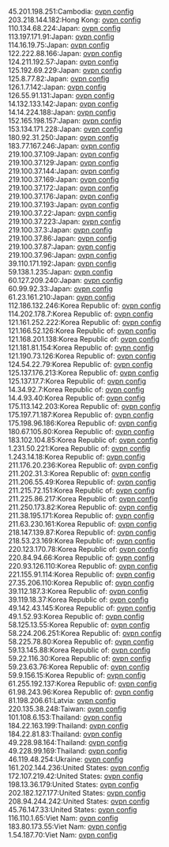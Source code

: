45.201.198.251:Cambodia: [ovpn config](vpn/45_201_198_251.ovpn)  
203.218.144.182:Hong Kong: [ovpn config](vpn/203_218_144_182.ovpn)  
110.134.68.224:Japan: [ovpn config](vpn/110_134_68_224.ovpn)  
113.197.171.91:Japan: [ovpn config](vpn/113_197_171_91.ovpn)  
114.16.19.75:Japan: [ovpn config](vpn/114_16_19_75.ovpn)  
122.222.88.166:Japan: [ovpn config](vpn/122_222_88_166.ovpn)  
124.211.192.57:Japan: [ovpn config](vpn/124_211_192_57.ovpn)  
125.192.69.229:Japan: [ovpn config](vpn/125_192_69_229.ovpn)  
125.8.77.82:Japan: [ovpn config](vpn/125_8_77_82.ovpn)  
126.1.7.142:Japan: [ovpn config](vpn/126_1_7_142.ovpn)  
126.55.91.131:Japan: [ovpn config](vpn/126_55_91_131.ovpn)  
14.132.133.142:Japan: [ovpn config](vpn/14_132_133_142.ovpn)  
14.14.224.188:Japan: [ovpn config](vpn/14_14_224_188.ovpn)  
152.165.198.157:Japan: [ovpn config](vpn/152_165_198_157.ovpn)  
153.134.171.228:Japan: [ovpn config](vpn/153_134_171_228.ovpn)  
180.92.31.250:Japan: [ovpn config](vpn/180_92_31_250.ovpn)  
183.77.167.246:Japan: [ovpn config](vpn/183_77_167_246.ovpn)  
219.100.37.109:Japan: [ovpn config](vpn/219_100_37_109.ovpn)  
219.100.37.129:Japan: [ovpn config](vpn/219_100_37_129.ovpn)  
219.100.37.144:Japan: [ovpn config](vpn/219_100_37_144.ovpn)  
219.100.37.169:Japan: [ovpn config](vpn/219_100_37_169.ovpn)  
219.100.37.172:Japan: [ovpn config](vpn/219_100_37_172.ovpn)  
219.100.37.176:Japan: [ovpn config](vpn/219_100_37_176.ovpn)  
219.100.37.193:Japan: [ovpn config](vpn/219_100_37_193.ovpn)  
219.100.37.22:Japan: [ovpn config](vpn/219_100_37_22.ovpn)  
219.100.37.223:Japan: [ovpn config](vpn/219_100_37_223.ovpn)  
219.100.37.3:Japan: [ovpn config](vpn/219_100_37_3.ovpn)  
219.100.37.86:Japan: [ovpn config](vpn/219_100_37_86.ovpn)  
219.100.37.87:Japan: [ovpn config](vpn/219_100_37_87.ovpn)  
219.100.37.96:Japan: [ovpn config](vpn/219_100_37_96.ovpn)  
39.110.171.192:Japan: [ovpn config](vpn/39_110_171_192.ovpn)  
59.138.1.235:Japan: [ovpn config](vpn/59_138_1_235.ovpn)  
60.127.209.240:Japan: [ovpn config](vpn/60_127_209_240.ovpn)  
60.99.92.33:Japan: [ovpn config](vpn/60_99_92_33.ovpn)  
61.23.161.210:Japan: [ovpn config](vpn/61_23_161_210.ovpn)  
112.186.132.246:Korea Republic of: [ovpn config](vpn/112_186_132_246.ovpn)  
114.202.178.7:Korea Republic of: [ovpn config](vpn/114_202_178_7.ovpn)  
121.161.252.222:Korea Republic of: [ovpn config](vpn/121_161_252_222.ovpn)  
121.166.52.126:Korea Republic of: [ovpn config](vpn/121_166_52_126.ovpn)  
121.168.201.138:Korea Republic of: [ovpn config](vpn/121_168_201_138.ovpn)  
121.181.81.154:Korea Republic of: [ovpn config](vpn/121_181_81_154.ovpn)  
121.190.73.126:Korea Republic of: [ovpn config](vpn/121_190_73_126.ovpn)  
124.54.22.79:Korea Republic of: [ovpn config](vpn/124_54_22_79.ovpn)  
125.137.176.213:Korea Republic of: [ovpn config](vpn/125_137_176_213.ovpn)  
125.137.17.7:Korea Republic of: [ovpn config](vpn/125_137_17_7.ovpn)  
14.34.92.7:Korea Republic of: [ovpn config](vpn/14_34_92_7.ovpn)  
14.4.93.40:Korea Republic of: [ovpn config](vpn/14_4_93_40.ovpn)  
175.113.142.203:Korea Republic of: [ovpn config](vpn/175_113_142_203.ovpn)  
175.197.71.187:Korea Republic of: [ovpn config](vpn/175_197_71_187.ovpn)  
175.198.96.186:Korea Republic of: [ovpn config](vpn/175_198_96_186.ovpn)  
180.67.105.80:Korea Republic of: [ovpn config](vpn/180_67_105_80.ovpn)  
183.102.104.85:Korea Republic of: [ovpn config](vpn/183_102_104_85.ovpn)  
1.231.50.221:Korea Republic of: [ovpn config](vpn/1_231_50_221.ovpn)  
1.243.14.18:Korea Republic of: [ovpn config](vpn/1_243_14_18.ovpn)  
211.176.20.236:Korea Republic of: [ovpn config](vpn/211_176_20_236.ovpn)  
211.202.31.3:Korea Republic of: [ovpn config](vpn/211_202_31_3.ovpn)  
211.206.55.49:Korea Republic of: [ovpn config](vpn/211_206_55_49.ovpn)  
211.215.72.151:Korea Republic of: [ovpn config](vpn/211_215_72_151.ovpn)  
211.225.86.217:Korea Republic of: [ovpn config](vpn/211_225_86_217.ovpn)  
211.250.173.82:Korea Republic of: [ovpn config](vpn/211_250_173_82.ovpn)  
211.38.195.171:Korea Republic of: [ovpn config](vpn/211_38_195_171.ovpn)  
211.63.230.161:Korea Republic of: [ovpn config](vpn/211_63_230_161.ovpn)  
218.147.139.87:Korea Republic of: [ovpn config](vpn/218_147_139_87.ovpn)  
218.53.23.169:Korea Republic of: [ovpn config](vpn/218_53_23_169.ovpn)  
220.123.170.78:Korea Republic of: [ovpn config](vpn/220_123_170_78.ovpn)  
220.84.94.66:Korea Republic of: [ovpn config](vpn/220_84_94_66.ovpn)  
220.93.126.110:Korea Republic of: [ovpn config](vpn/220_93_126_110.ovpn)  
221.155.91.114:Korea Republic of: [ovpn config](vpn/221_155_91_114.ovpn)  
27.35.206.110:Korea Republic of: [ovpn config](vpn/27_35_206_110.ovpn)  
39.112.187.3:Korea Republic of: [ovpn config](vpn/39_112_187_3.ovpn)  
39.119.18.37:Korea Republic of: [ovpn config](vpn/39_119_18_37.ovpn)  
49.142.43.145:Korea Republic of: [ovpn config](vpn/49_142_43_145.ovpn)  
49.1.52.93:Korea Republic of: [ovpn config](vpn/49_1_52_93.ovpn)  
58.125.13.55:Korea Republic of: [ovpn config](vpn/58_125_13_55.ovpn)  
58.224.206.251:Korea Republic of: [ovpn config](vpn/58_224_206_251.ovpn)  
58.225.78.80:Korea Republic of: [ovpn config](vpn/58_225_78_80.ovpn)  
59.13.145.88:Korea Republic of: [ovpn config](vpn/59_13_145_88.ovpn)  
59.22.116.30:Korea Republic of: [ovpn config](vpn/59_22_116_30.ovpn)  
59.23.63.76:Korea Republic of: [ovpn config](vpn/59_23_63_76.ovpn)  
59.9.156.15:Korea Republic of: [ovpn config](vpn/59_9_156_15.ovpn)  
61.255.192.137:Korea Republic of: [ovpn config](vpn/61_255_192_137.ovpn)  
61.98.243.96:Korea Republic of: [ovpn config](vpn/61_98_243_96.ovpn)  
81.198.206.61:Latvia: [ovpn config](vpn/81_198_206_61.ovpn)  
220.135.38.248:Taiwan: [ovpn config](vpn/220_135_38_248.ovpn)  
101.108.6.153:Thailand: [ovpn config](vpn/101_108_6_153.ovpn)  
184.22.163.199:Thailand: [ovpn config](vpn/184_22_163_199.ovpn)  
184.22.81.83:Thailand: [ovpn config](vpn/184_22_81_83.ovpn)  
49.228.98.164:Thailand: [ovpn config](vpn/49_228_98_164.ovpn)  
49.228.99.169:Thailand: [ovpn config](vpn/49_228_99_169.ovpn)  
46.119.48.254:Ukraine: [ovpn config](vpn/46_119_48_254.ovpn)  
161.202.144.236:United States: [ovpn config](vpn/161_202_144_236.ovpn)  
172.107.219.42:United States: [ovpn config](vpn/172_107_219_42.ovpn)  
198.13.36.179:United States: [ovpn config](vpn/198_13_36_179.ovpn)  
202.182.127.177:United States: [ovpn config](vpn/202_182_127_177.ovpn)  
208.94.244.242:United States: [ovpn config](vpn/208_94_244_242.ovpn)  
45.76.147.33:United States: [ovpn config](vpn/45_76_147_33.ovpn)  
116.110.1.65:Viet Nam: [ovpn config](vpn/116_110_1_65.ovpn)  
183.80.173.55:Viet Nam: [ovpn config](vpn/183_80_173_55.ovpn)  
1.54.187.70:Viet Nam: [ovpn config](vpn/1_54_187_70.ovpn)  
